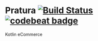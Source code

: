 # Pratura [![Build Status](https://travis-ci.org/craigjbass/pratura.svg?branch=master)](https://travis-ci.org/craigjbass/pratura) [![codebeat badge](https://codebeat.co/badges/9f655d0b-02c1-48e6-9707-bca0b37573b8)](https://codebeat.co/projects/github-com-craigjbass-pratura-master)


Kotlin eCommerce